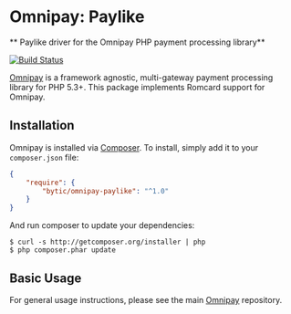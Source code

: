 # Omnipay: Paylike

** Paylike driver for the Omnipay PHP payment processing library**

[![Build Status](https://travis-ci.org/bytic/omnipay-paylike.png?branch=master)](https://travis-ci.org/bytic/omnipay-paylike)

[Omnipay](https://github.com/thephpleague/omnipay) is a framework agnostic, multi-gateway payment
processing library for PHP 5.3+. This package implements Romcard support for Omnipay.

## Installation

Omnipay is installed via [Composer](http://getcomposer.org/). To install, simply add it
to your `composer.json` file:

```json
{
    "require": {
        "bytic/omnipay-paylike": "^1.0"
    }
}
```

And run composer to update your dependencies:

    $ curl -s http://getcomposer.org/installer | php
    $ php composer.phar update

## Basic Usage

For general usage instructions, please see the main [Omnipay](https://github.com/thephpleague/omnipay)
repository.
